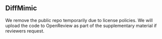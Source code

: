 ## DiffMimic

We remove the public repo temporarily due to license policies. We will upload the code to OpenReview as part of the supplementary material if reviewers request.
